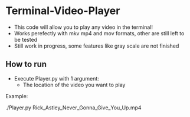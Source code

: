 # Terminal-Video-Player

- This code will allow you to play any video in the terminal!
- Works perefectly with mkv mp4 and mov formats, other are still left to be tested
- Still work in progress, some features like gray scale are not finished

## How to run

- Execute Player.py with 1 argument:
    - The location of the video you want to play

Example:

./Player.py Rick_Astley_Never_Gonna_Give_You_Up.mp4
